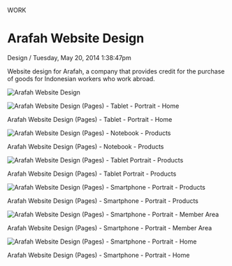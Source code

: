 <p class="type">WORK</p>

# Arafah Website Design

<p class="meta">Design  /  Tuesday, May 20, 2014 1:38:47pm</p>

Website design for Arafah, a company that provides credit for the purchase of goods for Indonesian workers who work abroad.

![Arafah Website Design](https://farooq-agent.web.app/assets/images/works/details/98-arafah-website-design/xxxxx.jpg)

![Arafah Website Design (Pages) - Tablet - Portrait - Home](https://farooq-agent.web.app/assets/images/works/details/98-arafah-website-design/1c-Arafah-Website-Design-(Pages)-Tablet-portrait-768-home-1.jpg)

<p class="caption">Arafah Website Design (Pages) - Tablet - Portrait - Home</p>

![Arafah Website Design (Pages) - Notebook - Products](https://farooq-agent.web.app/assets/images/works/details/98-arafah-website-design/3b-Arafah-Website-Design-(Pages)-Notebook-1280-products-2.jpg)

<p class="caption">Arafah Website Design (Pages) - Notebook - Products</p>

![Arafah Website Design (Pages) - Tablet Portrait - Products](https://farooq-agent.web.app/assets/images/works/details/98-arafah-website-design/3c-Arafah-Website-Design-(Pages)-Tablet-portrait-768-products-2.jpg)

<p class="caption">Arafah Website Design (Pages) - Tablet Portrait - Products</p>

![Arafah Website Design (Pages) - Smartphone - Portrait - Products](https://farooq-agent.web.app/assets/images/works/details/98-arafah-website-design/3d-Arafah-Website-Design-(Pages)-Smartphone-portrait-335-products-2.jpg)

<p class="caption">Arafah Website Design (Pages) - Smartphone - Portrait - Products</p>

![Arafah Website Design (Pages) - Smartphone - Portrait - Member Area](https://farooq-agent.web.app/assets/images/works/details/98-arafah-website-design/8d-Arafah-Website-Design-(Pages)-Smartphone-portrait-335-memberarea-3.jpg)

<p class="caption">Arafah Website Design (Pages) - Smartphone - Portrait - Member Area</p>

![Arafah Website Design (Pages) - Smartphone - Portrait - Home](https://farooq-agent.web.app/assets/images/works/details/98-arafah-website-design/1d-Arafah-Website-Design-(Pages)-Smartphone-portrait-335-home-2.jpg)

<p class="caption">Arafah Website Design (Pages) - Smartphone - Portrait - Home</p>
